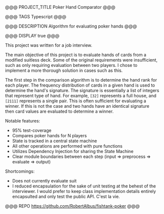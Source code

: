 @@@ PROJECT_TITLE
Poker Hand Comparator
@@@

@@@ TAGS
Typescript
@@@

@@@ DESCRIPTION
Algorithm for evaluating poker hands
@@@

@@@ DISPLAY
true
@@@

This project was written for a job interview. 

The main objective of this project is to evaluate hands of cards from a modified suitless deck. Some of the original requirements were insufficient, such as only requiring evaluation between two players. I chose to implement a more thorough solution in cases such as this.

The first step in the comparison algorithm is to determine the hand rank for each player. The frequency distribution of cards in a given hand is used to determine the hand's signature. The signature is essentially a list of integers that represent type of hand. For example, `[32]` represents a full house, and `[2111]` represents a single pair. This is often sufficient for evaluating a winner. If this is not the case and two hands have an identical signature then card values are evaluated to determine a winner.

Notable features:
* 95% test-coverage
* Compares poker hands for N players
* State is tracked in a central state machine
* All other operations are performed with pure functions
* Utilizes Dependency Injection for sharing the State Machine
* Clear module boundaries between each step (input => preprocess => evaluate => output)

Shortcomings:
* Does not currently evaluate suit
* I reduced encapsulation for the sake of unit testing at the behest of the interviewer. I would prefer to keep class implementation details entirely encapsulted and only test the public API. C'est la vie.


@@@ REPO
https://github.com/RobertAlbus/fishtank-poker
@@@

